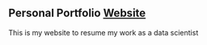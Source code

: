 
<h2>
  Personal Portfolio
  <a href="https://ahmadalharbi21.github.io/portfolio" target="_blank">Website</a>
</h2>

This is my website to resume my work as a data scientist
